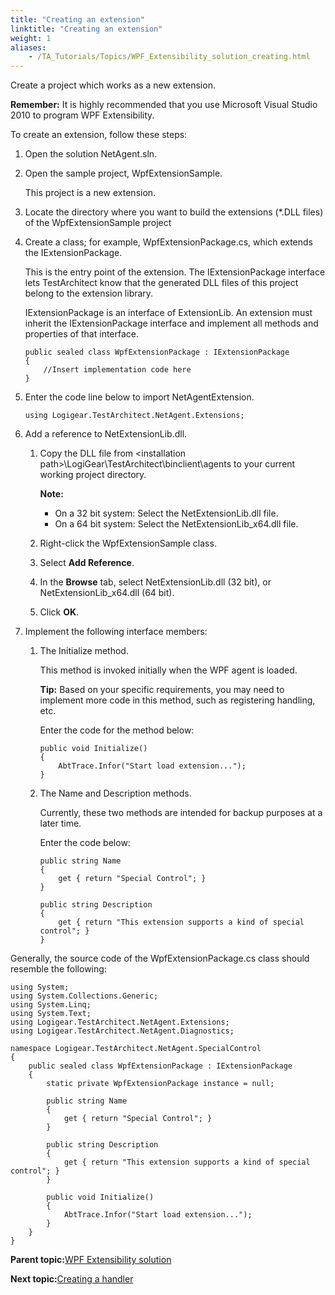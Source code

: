 ```yaml
--- 
title: "Creating an extension"
linktitle: "Creating an extension"
weight: 1
aliases: 
    - /TA_Tutorials/Topics/WPF_Extensibility_solution_creating.html
---
```


Create a project which works as a new extension.

**Remember:** It is highly recommended that you use Microsoft Visual Studio 2010 to program WPF Extensibility.

To create an extension, follow these steps:

1.  Open the solution NetAgent.sln.

2.  Open the sample project, WpfExtensionSample.

    This project is a new extension.

3.  Locate the directory where you want to build the extensions \(\*.DLL files\) of the WpfExtensionSample project

4.  Create a class; for example, WpfExtensionPackage.cs, which extends the IExtensionPackage.

    This is the entry point of the extension. The IExtensionPackage interface lets TestArchitect know that the generated DLL files of this project belong to the extension library.

    IExtensionPackage is an interface of ExtensionLib. An extension must inherit the IExtensionPackage interface and implement all methods and properties of that interface.

    ```
    public sealed class WpfExtensionPackage : IExtensionPackage 
    { 
        //Insert implementation code here
    }
    ```

5.  Enter the code line below to import NetAgentExtension.

    ```
    using Logigear.TestArchitect.NetAgent.Extensions;
    ```

6.  Add a reference to NetExtensionLib.dll.

    1.  Copy the DLL file from <installation path\>\\LogiGear\\TestArchitect\\binclient\\agents to your current working project directory.

        **Note:**

        -   On a 32 bit system: Select the NetExtensionLib.dll file.
        -   On a 64 bit system: Select the NetExtensionLib\_x64.dll file.
    2.  Right-click the WpfExtensionSample class.

    3.  Select **Add Reference**.

    4.  In the **Browse** tab, select NetExtensionLib.dll \(32 bit\), or NetExtensionLib\_x64.dll \(64 bit\).

    5.  Click **OK**.

7.  Implement the following interface members:

    1.  The Initialize method.

        This method is invoked initially when the WPF agent is loaded.

        **Tip:** Based on your specific requirements, you may need to implement more code in this method, such as registering handling, etc.

        Enter the code for the method below:

        ```
        public void Initialize()
        {
            AbtTrace.Infor("Start load extension...");
        }
        ```

    2.  The Name and Description methods.

        Currently, these two methods are intended for backup purposes at a later time.

        Enter the code below:

        ```
        public string Name
        {
            get { return "Special Control"; }
        }
                                    
        public string Description
        {
            get { return "This extension supports a kind of special control"; }
        }
        ```


Generally, the source code of the WpfExtensionPackage.cs class should resemble the following:

```
using System;
using System.Collections.Generic;
using System.Linq;
using System.Text;
using Logigear.TestArchitect.NetAgent.Extensions;
using Logigear.TestArchitect.NetAgent.Diagnostics;

namespace Logigear.TestArchitect.NetAgent.SpecialControl
{
    public sealed class WpfExtensionPackage : IExtensionPackage
    {
        static private WpfExtensionPackage instance = null;

        public string Name
        {
            get { return "Special Control"; }
        }

        public string Description
        {
            get { return "This extension supports a kind of special control"; }
        }

        public void Initialize()
        {
            AbtTrace.Infor("Start load extension...");
        }
    }
}
```

**Parent topic:**[WPF Extensibility solution](/TA_Tutorials/Topics/WPF_Extensibility_solution.html)

**Next topic:**[Creating a handler](/TA_Tutorials/Topics/WPF_Extensibility_solution_creating_handler.html)

